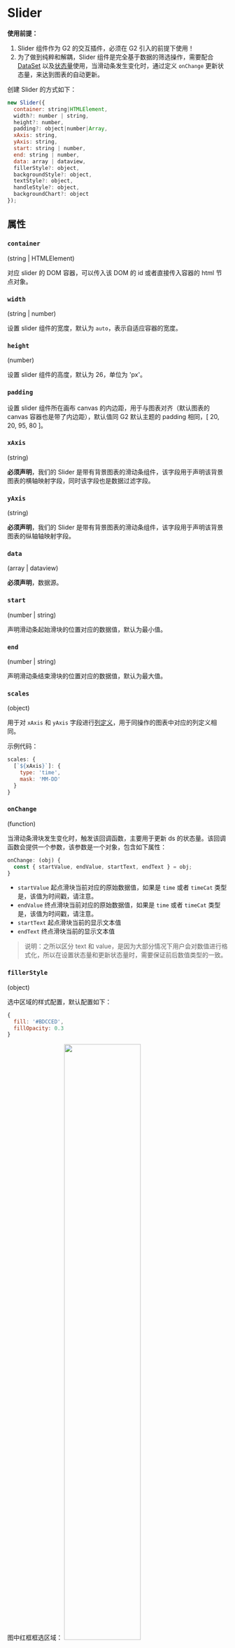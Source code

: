 <!--
index: 9
title: Slider
resource:
  jsFiles:
    - ${url.g2}
    - ${url.dataSet}
    - http://unpkg.alipay.com/@antv/g2-plugin-slider@1.0.0-rc
-->

# Slider

**使用前提：**

1. Slider 组件作为 G2 的交互插件，必须在 G2 引入的前提下使用！
2. 为了做到纯粹和解耦，Slider 组件是完全基于数据的筛选操作，需要配合 [DataSet](/zh-cn/g2/3.x/api/data-set.html) 以及[状态量](/zh-cn/g2/3.x/api/data-set.html#_ds.state)使用，当滑动条发生变化时，通过定义 `onChange` 更新状态量，来达到图表的自动更新。

创建 Slider 的方式如下：

```js
new Slider({
  container: string|HTMLElement,
  width?: number | string,
  height?: number,
  padding?: object|number|Array,
  xAxis: string,
  yAxis: string,
  start: string | number,
  end: string | number,
  data: array | dataview,
  fillerStyle?: object,
  backgroundStyle?: object,
  textStyle?: object,
  handleStyle?: object,
  backgroundChart?: object
});
```

## 属性

### `container`

(string | HTMLElement)

对应 slider 的 DOM 容器，可以传入该 DOM 的 id 或者直接传入容器的 html 节点对象。

### `width`

(string | number)

设置 slider 组件的宽度，默认为 `auto`，表示自适应容器的宽度。

### `height`

(number)

设置 slider 组件的高度，默认为 26，单位为 'px'。

### `padding`

设置 slider 组件所在画布 canvas 的内边距，用于与图表对齐（默认图表的 canvas 容器也是带了内边距），默认值同 G2 默认主题的 padding 相同，[ 20, 20, 95, 80 ]。

### `xAxis`

(string)

**必须声明**，我们的 Slider 是带有背景图表的滑动条组件，该字段用于声明该背景图表的横轴映射字段，同时该字段也是数据过滤字段。

### `yAxis`

(string)

**必须声明**，我们的 Slider 是带有背景图表的滑动条组件，该字段用于声明该背景图表的纵轴轴映射字段。

### `data`

(array | dataview)

**必须声明**，数据源。

### `start`

(number | string)

声明滑动条起始滑块的位置对应的数据值，默认为最小值。

### `end`

(number | string)

声明滑动条结束滑块的位置对应的数据值，默认为最大值。

### `scales`

(object)

用于对 `xAxis` 和 `yAxis` 字段进行[列定义](/zh-cn/g2/3.x/tutorial/how-to-scale.htm)，用于同操作的图表中对应的列定义相同。

示例代码：

```js
scales: {
  [`${xAxis}`]: {
    type: 'time',
    mask: 'MM-DD'
  }
}
```

### `onChange`

(function)

当滑动条滑块发生变化时，触发该回调函数，主要用于更新 ds 的状态量。该回调函数会提供一个参数，该参数是一个对象，包含如下属性：

```js
onChange: (obj) {
  const { startValue, endValue, startText, endText } = obj;
}
```

* `startValue` 起点滑块当前对应的原始数据值，如果是 `time` 或者 `timeCat` 类型是，该值为时间戳，请注意。
* `endValue` 终点滑块当前对应的原始数据值，如果是 `time` 或者 `timeCat` 类型是，该值为时间戳，请注意。
* `startText` 起点滑块当前的显示文本值
* `endText` 终点滑块当前的显示文本值

> 说明：之所以区分 text 和 value，是因为大部分情况下用户会对数值进行格式化，所以在设置状态量和更新状态量时，需要保证前后数值类型的一致。

### `fillerStyle`

(object)

选中区域的样式配置，默认配置如下：

```js
{
  fill: '#BDCCED',
  fillOpacity: 0.3
}
```

图中红框框选区域： <img src="https://gw.alipayobjects.com/zos/rmsportal/iYFxRgDjRSiCyVPFozik.png" style="width: 59%;">

### `backgroundStyle`

(object)

slider 整体背景样式。

### `textStyle`

(object)

slider 辅助文本字体样式配置。

### `handleStyle`

(object)

slider 滑块的样式配置，可配置的属性如下：

```js
{
  img: 'https://gw.alipayobjects.com/zos/rmsportal/QXtfhORGlDuRvLXFzpsQ.png', // 可以使图片地址也可以是 data urls
  width: 5,
  height: 26
}
```

### `backgroundChart`

(object)

slider 滑块的背景图表配置，可配置其图表类型以及颜色：

```js
{
  type: [ 'area' ], // 图表的类型，可以是字符串也可是是数组
  color: '#CCD6EC'
}
```

## 方法

### render

`slider.render()` 渲染组件，即将其绘制到页面上。

### changeData

`slider.changeData(data)` 更新数据源。

* 示例

<button id="changeData">点击更新数据</button>
<div id="mountNode"></div>
<div id="slider"></div>

```js+
$.getJSON('/assets/data/top2000-disc.json',function(data) {
  const ds = new DataSet({
    state: {
      from: 1970,
      to: 1990
    }
  });
  const dv = ds.createView();
  dv.source(data)
    .transform({
      type: 'filter',
      callback: obj => {
        return obj.release >= ds.state.from && obj.release <= ds.state.to;
      }
    });

  const chart = new G2.Chart({
    container: 'mountNode',
    forceFit: true,
    height: 350,
    animate: false,
    padding: [ 20, 100, 60]
  });
  chart.source(dv, { 
    count: {
      alias: 'top2000 唱片总量'
    },
    release: {
      alias: '唱片发行年份'
    }
  });
  chart.interval().position('release*count').color('#e50000');
  chart.render();
  
  const slider = new Slider({
    container: document.getElementById('slider'),
    padding: [ 20, 100, 60],
    start: ds.state.from,
    end: ds.state.to,
    data,
    xAxis: 'release',
    yAxis: 'count',
    scales: {
      release: {
        formatter(val) {
          return parseInt(val, 10);
        }
      }
    },
    backgroundChart: {
      type: 'interval',
      color: 'rgba(0, 0, 0, 0.3)'
    },
    onChange: ({ startText, endText }) => {
      // !!! 更新状态量
      ds.setState('from', startText);
      ds.setState('to', endText);
    }
  });

  slider.render();

  // TODO 绝云 dataview 优化好之后修改代码
  // 更新数据源示例
  $('#changeData').click( ev => {
    const newData = data.slice(10, 90);
    ds.setState('from', 2000);
    ds.setState('to', 2015);
    dv.source(newData)
      .transform({
        type: 'filter',
        callback: obj => {
          return obj.release >= ds.state.from && obj.release <= ds.state.to;
        }
      });
    chart.changeData(dv);
    slider.start = 2000;
    slider.end = 2015;
    slider.changeData(newData);
  });
});
```

### repaint

`slider.repaint()` 重绘。

### destroy

`slider.destroy()` 销毁。












